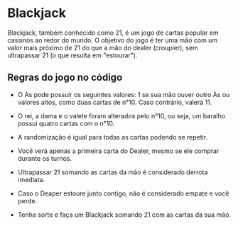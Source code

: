 # Blackjack

Blackjack, também conhecido como 21, é um jogo de cartas popular em cassinos ao redor do mundo. O objetivo do jogo é ter uma mão com um valor mais próximo de 21 do que a mão do dealer (croupier), sem ultrapassar 21 (o que resulta em "estourar").


## Regras do jogo no código

* O Às pode possuir os seguintes valores: 1 se sua mão ouver outro Às ou valores altos, como duas cartas de n°10. Caso contrário, valerá 11.


* O rei, a dama e o valete foram alterados pelo n°10, ou seja, um baralho possui quatro cartas com o n°10.


* A randomização é igual para todas as cartas podendo se repetir.


* Você verá apenas a primeira carta do Dealer, mesmo se ele comprar durante os turnos.


* Ultrapassar 21 somando as cartas da mão é considerado derrota imediata.


* Caso o Deaper estoure junto contigo, não é considerado empate e você perde.


* Tenha sorte e faça um Blackjack somando 21 com as cartas da sua mão.
